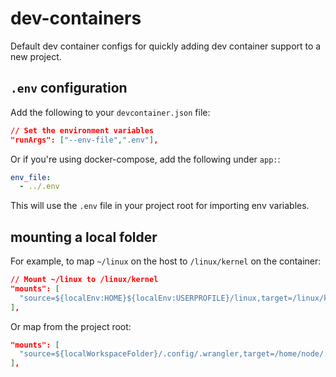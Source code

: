 # dev-containers

Default dev container configs for quickly adding dev container support to a new project.

## `.env` configuration

Add the following to your `devcontainer.json` file:

```json
// Set the environment variables
"runArgs": ["--env-file",".env"],
```

Or if you're using docker-compose, add the following under `app:`:

```yaml
env_file:
  - ../.env
```

This will use the `.env` file in your project root for importing env variables.

## mounting a local folder

For example, to map `~/linux` on the host to `/linux/kernel` on the container:

```json
// Mount ~/linux to /linux/kernel
"mounts": [
  "source=${localEnv:HOME}${localEnv:USERPROFILE}/linux,target=/linux/kernel,type=bind,consistency=cached"
],
```

Or map from the project root:

```json
"mounts": [
  "source=${localWorkspaceFolder}/.config/.wrangler,target=/home/node/.config/.wrangler,type=bind,consistency=cached"
],
```
